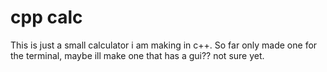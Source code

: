 # cpp calc

This is just a small calculator i am making in c++.
So far only made one for the terminal, maybe ill make one that has a gui?? not sure yet.